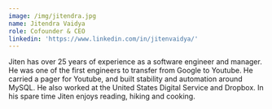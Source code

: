 ```yaml
---
image: /img/jitendra.jpg
name: Jitendra Vaidya
role: Cofounder & CEO
linkedin: 'https://www.linkedin.com/in/jitenvaidya/'
---
```

Jiten has over 25 years of experience as a software engineer and manager. He was one of the first engineers to transfer from Google to Youtube. He carried a pager for Youtube, and built stability and automation around MySQL. He also worked at the United States Digital Service and Dropbox. In his spare time Jiten enjoys reading, hiking and cooking.

